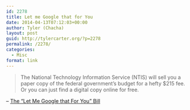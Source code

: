 ```yaml
---
id: 2278
title: Let me Google that for You
date: 2014-04-13T07:12:03+00:00
author: Tyler (Chacha)
layout: post
guid: http://tylercarter.org/?p=2278
permalink: /2278/
categories:
  - Misc
format: link
---
```

> The National Technology Information Service (NTIS) will sell you a paper copy of the federal government&#8217;s budget for a hefty $215 fee. Or you can just find a digital copy online for free.

&#8211; [The &#8220;Let Me Google that For You&#8221; Bill](http://reason.com/blog/2014/04/11/sen-coburn-replace-ntis-with-google-and)